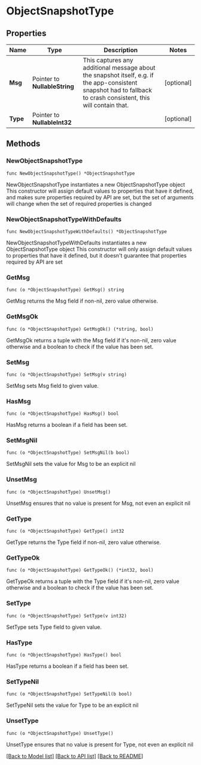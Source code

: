 # ObjectSnapshotType

## Properties

Name | Type | Description | Notes
------------ | ------------- | ------------- | -------------
**Msg** | Pointer to **NullableString** | This captures any additional message about the snapshot itself, e.g. if the app-consistent snapshot had to fallback to crash consistent, this will contain that. | [optional] 
**Type** | Pointer to **NullableInt32** |  | [optional] 

## Methods

### NewObjectSnapshotType

`func NewObjectSnapshotType() *ObjectSnapshotType`

NewObjectSnapshotType instantiates a new ObjectSnapshotType object
This constructor will assign default values to properties that have it defined,
and makes sure properties required by API are set, but the set of arguments
will change when the set of required properties is changed

### NewObjectSnapshotTypeWithDefaults

`func NewObjectSnapshotTypeWithDefaults() *ObjectSnapshotType`

NewObjectSnapshotTypeWithDefaults instantiates a new ObjectSnapshotType object
This constructor will only assign default values to properties that have it defined,
but it doesn't guarantee that properties required by API are set

### GetMsg

`func (o *ObjectSnapshotType) GetMsg() string`

GetMsg returns the Msg field if non-nil, zero value otherwise.

### GetMsgOk

`func (o *ObjectSnapshotType) GetMsgOk() (*string, bool)`

GetMsgOk returns a tuple with the Msg field if it's non-nil, zero value otherwise
and a boolean to check if the value has been set.

### SetMsg

`func (o *ObjectSnapshotType) SetMsg(v string)`

SetMsg sets Msg field to given value.

### HasMsg

`func (o *ObjectSnapshotType) HasMsg() bool`

HasMsg returns a boolean if a field has been set.

### SetMsgNil

`func (o *ObjectSnapshotType) SetMsgNil(b bool)`

 SetMsgNil sets the value for Msg to be an explicit nil

### UnsetMsg
`func (o *ObjectSnapshotType) UnsetMsg()`

UnsetMsg ensures that no value is present for Msg, not even an explicit nil
### GetType

`func (o *ObjectSnapshotType) GetType() int32`

GetType returns the Type field if non-nil, zero value otherwise.

### GetTypeOk

`func (o *ObjectSnapshotType) GetTypeOk() (*int32, bool)`

GetTypeOk returns a tuple with the Type field if it's non-nil, zero value otherwise
and a boolean to check if the value has been set.

### SetType

`func (o *ObjectSnapshotType) SetType(v int32)`

SetType sets Type field to given value.

### HasType

`func (o *ObjectSnapshotType) HasType() bool`

HasType returns a boolean if a field has been set.

### SetTypeNil

`func (o *ObjectSnapshotType) SetTypeNil(b bool)`

 SetTypeNil sets the value for Type to be an explicit nil

### UnsetType
`func (o *ObjectSnapshotType) UnsetType()`

UnsetType ensures that no value is present for Type, not even an explicit nil

[[Back to Model list]](../README.md#documentation-for-models) [[Back to API list]](../README.md#documentation-for-api-endpoints) [[Back to README]](../README.md)


